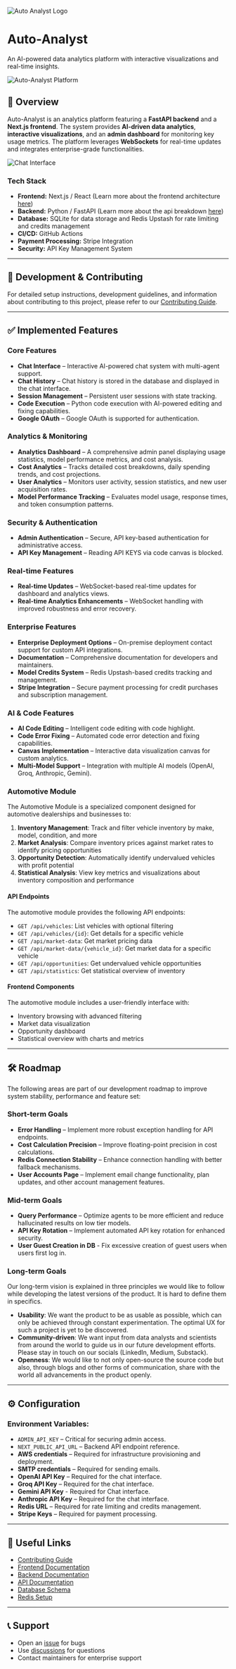 ![Auto Analyst Logo](/auto-analyst-backend/images/auto-analyst%20logo.png)

# Auto-Analyst
An AI-powered data analytics platform with interactive visualizations and real-time insights.

![Auto-Analyst Platform](/auto-analyst-backend/images/Auto-analyst-poster.png)

## 📌 Overview  
Auto-Analyst is an analytics platform featuring a **FastAPI backend** and a **Next.js frontend**. The system provides **AI-driven data analytics**, **interactive visualizations**, and an **admin dashboard** for monitoring key usage metrics. The platform leverages **WebSockets** for real-time updates and integrates enterprise-grade functionalities.

![Chat Interface](/auto-analyst-backend/images/AI%20snapshot-chat.png)  


### **Tech Stack**  
- **Frontend:** Next.js / React  (Learn more about the frontend architecture [here](/docs/frontend.md))
- **Backend:** Python / FastAPI  (Learn more about the api breakdown [here](/docs/backend.md))
- **Database:** SQLite for data storage and Redis Upstash for rate limiting and credits management
- **CI/CD:** GitHub Actions  
- **Payment Processing:** Stripe Integration
- **Security:** API Key Management System

---

## 🚀 Development & Contributing
For detailed setup instructions, development guidelines, and information about contributing to this project, please refer to our [Contributing Guide](CONTRIBUTING.md).

---

## ✅ Implemented Features  

### Core Features
- **Chat Interface** – Interactive AI-powered chat system with multi-agent support.  
- **Chat History** – Chat history is stored in the database and displayed in the chat interface.
- **Session Management** – Persistent user sessions with state tracking.  
- **Code Execution** – Python code execution with AI-powered editing and fixing capabilities.
- **Google OAuth** – Google OAuth is supported for authentication.

### Analytics & Monitoring
- **Analytics Dashboard** – A comprehensive admin panel displaying usage statistics, model performance metrics, and cost analysis.  
- **Cost Analytics** – Tracks detailed cost breakdowns, daily spending trends, and cost projections.  
- **User Analytics** – Monitors user activity, session statistics, and new user acquisition rates.  
- **Model Performance Tracking** – Evaluates model usage, response times, and token consumption patterns.  

### Security & Authentication
- **Admin Authentication** – Secure, API key-based authentication for administrative access.  
- **API Key Management** – Reading API KEYS via code canvas is blocked.

### Real-time Features
- **Real-time Updates** – WebSocket-based real-time updates for dashboard and analytics views.  
- **Real-time Analytics Enhancements** – WebSocket handling with improved robustness and error recovery.

### Enterprise Features
- **Enterprise Deployment Options** – On-premise deployment contact support for custom API integrations.
- **Documentation** – Comprehensive documentation for developers and maintainers.
- **Model Credits System** – Redis Upstash-based credits tracking and management.
- **Stripe Integration** – Secure payment processing for credit purchases and subscription management.

### AI & Code Features
- **AI Code Editing** – Intelligent code editing with code highlight.
- **Code Error Fixing** – Automated code error detection and fixing capabilities.
- **Canvas Implementation** – Interactive data visualization canvas for custom analytics.
- **Multi-Model Support** – Integration with multiple AI models (OpenAI, Groq, Anthropic, Gemini).

### Automotive Module

The Automotive Module is a specialized component designed for automotive dealerships and businesses to:

1. **Inventory Management**: Track and filter vehicle inventory by make, model, condition, and more
2. **Market Analysis**: Compare inventory prices against market rates to identify pricing opportunities
3. **Opportunity Detection**: Automatically identify undervalued vehicles with profit potential
4. **Statistical Analysis**: View key metrics and visualizations about inventory composition and performance

#### API Endpoints

The automotive module provides the following API endpoints:

- `GET /api/vehicles`: List vehicles with optional filtering
- `GET /api/vehicles/{id}`: Get details for a specific vehicle
- `GET /api/market-data`: Get market pricing data
- `GET /api/market-data/{vehicle_id}`: Get market data for a specific vehicle
- `GET /api/opportunities`: Get undervalued vehicle opportunities
- `GET /api/statistics`: Get statistical overview of inventory

#### Frontend Components

The automotive module includes a user-friendly interface with:

- Inventory browsing with advanced filtering
- Market data visualization
- Opportunity dashboard
- Statistical overview with charts and metrics

---

## 🛠️ Roadmap  
The following areas are part of our development roadmap to improve system stability, performance and feature set:

### Short-term Goals
- **Error Handling** – Implement more robust exception handling for API endpoints.
- **Cost Calculation Precision** – Improve floating-point precision in cost calculations.
- **Redis Connection Stability** – Enhance connection handling with better fallback mechanisms.
- **User Accounts Page** – Implement email change functionality, plan updates, and other account management features.

### Mid-term Goals  
- **Query Performance** – Optimize agents to be more efficient and reduce hallucinated results on low tier models.
- **API Key Rotation** – Implement automated API key rotation for enhanced security.
- **User Guest Creation in DB** - Fix excessive creation of guest users when users first log in.

### Long-term Goals
Our long-term vision is explained in three principles we would like to follow while developing the latest versions of the product. It is hard to define them in specifics.

- **Usability**: We want the product to be as usable as possible, which can only be achieved through constant experimentation. The optimal UX for such a project is yet to be discovered.
- **Community-driven**: We want input from data analysts and scientists from around the world to guide us in our future development efforts. Please stay in touch on our socials (LinkedIn, Medium, Substack).
- **Openness**: We would like to not only open-source the source code but also, through blogs and other forms of communication, share with the world all advancements in the product openly.

---

## ⚙️ Configuration

### **Environment Variables:**  
- `ADMIN_API_KEY` – Critical for securing admin access.  
- `NEXT_PUBLIC_API_URL` – Backend API endpoint reference.  
- **AWS credentials** – Required for infrastructure provisioning and deployment.  
- **SMTP credentials** – Required for sending emails.  
- **OpenAI API Key** – Required for the chat interface.  
- **Groq API Key** – Required for the chat interface.  
- **Gemini API Key** - Required for Chat interface.
- **Anthropic API Key** – Required for the chat interface.  
- **Redis URL** – Required for rate limiting and credits management.
- **Stripe Keys** – Required for payment processing.

---

## 🔗 Useful Links
- [Contributing Guide](CONTRIBUTING.md)
- [Frontend Documentation](/docs/frontend.md)
- [Backend Documentation](/docs/backend.md)
- [API Documentation](/docs/api)
- [Database Schema](/docs/db_schema.md)
- [Redis Setup](/docs/redis-setup)

---

## 📞 Support
- Open an [issue](https://github.com/FireBird-Technologies/Auto-Analyst/issues) for bugs
- Use [discussions](https://github.com/FireBird-Technologies/Auto-Analyst/discussions) for questions
- Contact maintainers for enterprise support 